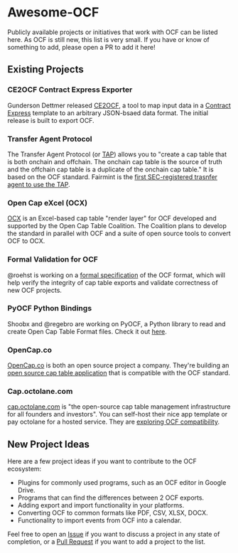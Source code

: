 # Awesome-OCF

Publicly available projects or initiatives that work with OCF can be listed here. As OCF is still new, this list is very small. If you have or know of something to add, please open a PR to add it here!

## Existing Projects

### CE2OCF Contract Express Exporter

Gunderson Dettmer released [CE2OCF](https://github.com/gunderson-dettmer/CE2OCF), a tool to map input data in a [Contract Express](https://www.thomsonreuters.ca/en/contract-express.html.html) template to an arbitrary JSON-bsaed data format. The initial release is built to export OCF.

### Transfer Agent Protocol

The Transfer Agent Protocol (or [TAP](https://github.com/transfer-agent-protocol/tap-cap-table)) allows you to "create a cap table that is both onchain and offchain. The onchain cap table is the source of truth and the offchain cap table is a duplicate of the onchain cap table." It is based on the OCF standard. Fairmint is the [first SEC-registered trasnfer agent to use the TAP](https://blog.fairmint.com/fairmint-is-the-first-sec-registered-transfer-agent-to-integrate-with-the-transfer-agent-protocol-36c097d854d7).

### Open Cap eXcel (OCX)

[OCX](https://github.com/Open-Cap-Table-Coalition/ocx) is an Excel-based cap table "render layer" for OCF developed and supported by the Open Cap Table Coalition. The Coalition plans to develop the standard in parallel with OCF and a suite of open source tools to convert OCF to OCX.

### Formal Validation for OCF

@roehst is working on a [formal specification](https://github.com/Open-Cap-Table-Coalition/Open-Cap-Format-OCF/discussions/278#discussioncomment-3916016) of the OCF format, which will help verify the integrity of cap table exports and validate correctness of new OCF projects.

### PyOCF Python Bindings

Shoobx and @regebro are working on PyOCF, a Python library to read and create Open Cap Table Format files. Check it out [here](https://github.com/Shoobx/pyocf).

### OpenCap.co

[OpenCap.co](https://opencap.co/) is both an open source project a company. They're building an [open source cap table application](https://github.com/opencapco/opencap.co) that is compatible with the OCF standard.

### Cap.octolane.com

[cap.octolane.com](https://github.com/octolane-org/cap.octolane.com) is "the open-source cap table management infrastructure for all founders and investors". You can self-host their nice app template or pay octolane for a hosted service. They are [exploring OCF compatibility](https://github.com/octolane-org/cap.octolane.com/issues/14).

## New Project Ideas

Here are a few project ideas if you want to contribute to the OCF ecosystem:

- Plugins for commonly used programs, such as an OCF editor in Google Drive.
- Programs that can find the differences between 2 OCF exports.
- Adding export and import functionality in your platforms.
- Converting OCF to common formats like PDF, CSV, XLSX, DOCX.
- Functionality to import events from OCF into a calendar.

Feel free to open an [Issue](https://github.com/Open-Cap-Table-Coalition/Open-Cap-Format-OCF/issues/new/choose) if you want to discuss a project in any state of completion, or a [Pull Request](https://github.com/Open-Cap-Table-Coalition/Open-Cap-Format-OCF/pulls) if you want to add a project to the list.
